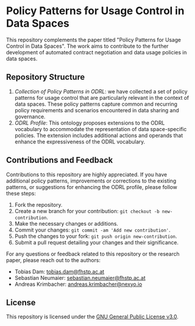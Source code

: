 # Policy Patterns for Usage Control in Data Spaces

This repository complements the paper titled "Policy Patterns for Usage Control in Data Spaces". The work aims to contribute to the further development of automated contract negotiation and data usage policies in data spaces. 

## Repository Structure
1. *Collection of Policy Patterns in ODRL*: we have collected a set of policy patterns for usage control that are particularly relevant in the context of data spaces. These policy patterns capture common and recurring policy requirements and scenarios encountered in data sharing and governance.
2. *ODRL Profile*: This ontology proposes extensions to the ODRL vocabulary to accommodate the representation of data space-specific policies. The extension includes additional actions and operands that enhance the expressiveness of the ODRL vocabulary.

## Contributions and Feedback
Contributions to this repository are highly appreciated. If you have additional policy patterns, improvements or corrections to the existing patterns, or suggestions for enhancing the ODRL profile, please follow these steps:

1. Fork the repository.
2. Create a new branch for your contribution: `git checkout -b new-contribution`.
3. Make the necessary changes or additions.
4. Commit your changes: `git commit -am 'Add new contribution'`.
5. Push the changes to your fork: `git push origin new-contribution`.
6. Submit a pull request detailing your changes and their significance.

For any questions or feedback related to this repository or the research paper, please reach out to the authors:

* Tobias Dam: tobias.dam@fhstp.ac.at
* Sebastian Neumaier: sebastian.neumaier@fhstp.ac.at
* Andreas Krimbacher: andreas.krimbacher@nexyo.io

## License
This repository is licensed under the [GNU General Public License v3.0](LICENSE).


